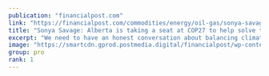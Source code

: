 ```yaml
---
publication: "financialpost.com"
link: "https://financialpost.com/commodities/energy/oil-gas/sonya-savage-alberta-cop27-energy-crisis"
title: "Sonya Savage: Alberta is taking a seat at COP27 to help solve the global energy crisis"
excerpt: "We need to have an honest conversation about balancing climate policy with energy and food security, writes Alberta's Sonya Savage. Read on."
image: "https://smartcdn.gprod.postmedia.digital/financialpost/wp-content/uploads/2022/11/sonya-savage.jpg"
group: pro
rank: 1
---
```

